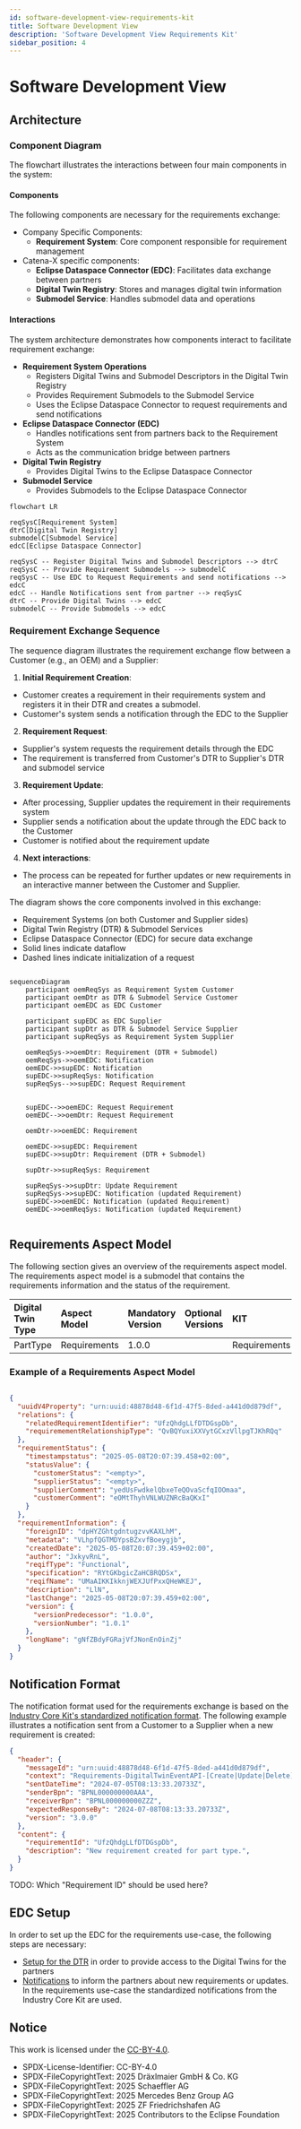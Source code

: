```yaml
---
id: software-development-view-requirements-kit
title: Software Development View
description: 'Software Development View Requirements Kit'
sidebar_position: 4
---
```


# Software Development View


## Architecture

### Component Diagram

The flowchart illustrates the interactions between four main components in the system:

#### Components

The following components are necessary for the requirements exchange:

- Company Specific Components:
  - **Requirement System**: Core component responsible for requirement management
- Catena-X specific components:
  - **Eclipse Dataspace Connector (EDC)**: Facilitates data exchange between partners
  - **Digital Twin Registry**: Stores and manages digital twin information
  - **Submodel Service**: Handles submodel data and operations

#### Interactions
The system architecture demonstrates how components interact to facilitate requirement exchange:

- **Requirement System Operations**
  - Registers Digital Twins and Submodel Descriptors in the Digital Twin Registry
  - Provides Requirement Submodels to the Submodel Service
  - Uses the Eclipse Dataspace Connector to request requirements and send notifications
- **Eclipse Dataspace Connector (EDC)**
  - Handles notifications sent from partners back to the Requirement System
  - Acts as the communication bridge between partners
- **Digital Twin Registry**
  - Provides Digital Twins to the Eclipse Dataspace Connector
- **Submodel Service**
  - Provides Submodels to the Eclipse Dataspace Connector

```mermaid
flowchart LR

reqSysC[Requirement System]
dtrC[Digital Twin Registry]
submodelC[Submodel Service]
edcC[Eclipse Dataspace Connector]

reqSysC -- Register Digital Twins and Submodel Descriptors --> dtrC
reqSysC -- Provide Requirement Submodels --> submodelC
reqSysC -- Use EDC to Request Requirements and send notifications --> edcC
edcC -- Handle Notifications sent from partner --> reqSysC
dtrC -- Provide Digital Twins --> edcC
submodelC -- Provide Submodels --> edcC

```

### Requirement Exchange Sequence

The sequence diagram illustrates the requirement exchange flow between a Customer (e.g., an OEM) and a Supplier:

1. **Initial Requirement Creation**:
  - Customer creates a requirement in their requirements system and registers it in their DTR and creates a submodel.
  - Customer's system sends a notification through the EDC to the Supplier

2. **Requirement Request**:
  - Supplier's system requests the requirement details through the EDC
  - The requirement is transferred from Customer's DTR to Supplier's DTR and submodel service

3. **Requirement Update**:
  - After processing, Supplier updates the requirement in their requirements system
  - Supplier sends a notification about the update through the EDC back to the Customer
  - Customer is notified about the requirement update

4. **Next interactions**:
  - The process can be repeated for further updates or new requirements in an interactive manner between the Customer and Supplier.

The diagram shows the core components involved in this exchange:
- Requirement Systems (on both Customer and Supplier sides)
- Digital Twin Registry (DTR) & Submodel Services
- Eclipse Dataspace Connector (EDC) for secure data exchange
- Solid lines indicate dataflow
- Dashed lines indicate initialization of a request

```mermaid

sequenceDiagram
    participant oemReqSys as Requirement System Customer
    participant oemDtr as DTR & Submodel Service Customer
    participant oemEDC as EDC Customer

    participant supEDC as EDC Supplier
    participant supDtr as DTR & Submodel Service Supplier
    participant supReqSys as Requirement System Supplier

    oemReqSys->>oemDtr: Requirement (DTR + Submodel)
    oemReqSys->>oemEDC: Notification
    oemEDC->>supEDC: Notification
    supEDC->>supReqSys: Notification
    supReqSys-->>supEDC: Request Requirement


    supEDC-->>oemEDC: Request Requirement
    oemEDC-->>oemDtr: Request Requirement

    oemDtr->>oemEDC: Requirement

    oemEDC->>supEDC: Requirement
    supEDC->>supDtr: Requirement (DTR + Submodel)

    supDtr->>supReqSys: Requirement

    supReqSys->>supDtr: Update Requirement
    supReqSys->>supEDC: Notification (updated Requirement)
    supEDC->>oemEDC: Notification (updated Requirement)
    oemEDC->>oemReqSys: Notification (updated Requirement)


```

## Requirements Aspect Model

The following section gives an overview of the requirements aspect model. The requirements aspect model is a submodel that contains the requirements information and the status of the requirement.

| Digital Twin Type | Aspect Model | Mandatory Version | Optional Versions | KIT | Standard |
| :-- | :-- | :-- | :-- | :-- | :-- |
| PartType | Requirements | 1.0.0 | | Requirements | CX-..TODO.. |


### Example of a Requirements Aspect Model


```json

{
  "uuidV4Property": "urn:uuid:48878d48-6f1d-47f5-8ded-a441d0d879df",
  "relations": {
    "relatedRequirementIdentifier": "UfzQhdgLLfDTDGspDb",
    "requiremementRelationshipType": "QvBQYuxiXXVytGCxzVllpgTJKhRQq"
  },
  "requirementStatus": {
    "timestampstatus": "2025-05-08T20:07:39.458+02:00",
    "statusValue": {
      "customerStatus": "<empty>",
      "supplierStatus": "<empty>",
      "supplierComment": "yedUsFwdkelQbxeTeQOvaScfqIOOmaa",
      "customerComment": "eOMtThyhVNLWUZNRcBaQKxI"
    }
  },
  "requirementInformation": {
    "foreignID": "dpHYZGhtgdntugzvvKAXLhM",
    "metadata": "VLhpfQGTMDYpsBZxvfBoeygjb",
    "createdDate": "2025-05-08T20:07:39.459+02:00",
    "author": "JxkyvRnL",
    "reqifType": "Functional",
    "specification": "RYtGKbgicZaHCBRQDSx",
    "reqifName": "UMaAIKKIkknjWEXJUfPxxQHeWKEJ",
    "description": "LlN",
    "lastChange": "2025-05-08T20:07:39.459+02:00",
    "version": {
      "versionPredecessor": "1.0.0",
      "versionNumber": "1.0.1"
    },
    "longName": "gNfZBdyFGRajVfJNonEnOinZj"
  }
}

```


## Notification Format

The notification format used for the requirements exchange is based on the [Industry Core Kit's standardized notification format](../industry-core-kit/software-development-view/notifications). The following example illustrates a notification sent from a Customer to a Supplier when a new requirement is created:

```json
{
  "header": {
    "messageId": "urn:uuid:48878d48-6f1d-47f5-8ded-a441d0d879df",
    "context": "Requirements-DigitalTwinEventAPI-[Create|Update|Delete]:1.0.0",
    "sentDateTime": "2024-07-05T08:13:33.20733Z",
    "senderBpn": "BPNL000000000AAA",
    "receiverBpn": "BPNL000000000ZZZ",
    "expectedResponseBy": "2024-07-08T08:13:33.20733Z",
    "version": "3.0.0"
  },
  "content": {
    "requirementId": "UfzQhdgLLfDTDGspDb",
    "description": "New requirement created for part type.",
  }
}
```

TODO: Which "Requirement ID" should be used here?




## EDC Setup

In order to set up the EDC for the requirements use-case, the following steps are necessary:

- [Setup for the DTR](../digital-twin-kit/software-development-view/) in order to provide access to the Digital Twins for the partners
- [Notifications](../industry-core-kit/software-development-view/notifications) to inform the partners about new requirements or updates. In the requirements use-case the standardized notifications from the Industry Core Kit are used.







## Notice

This work is licensed under the [CC-BY-4.0](https://creativecommons.org/licenses/by/4.0/legalcode).

- SPDX-License-Identifier: CC-BY-4.0
- SPDX-FileCopyrightText: 2025 Dräxlmaier GmbH & Co. KG
- SPDX-FileCopyrightText: 2025 Schaeffler AG
- SPDX-FileCopyrightText: 2025 Mercedes Benz Group AG
- SPDX-FileCopyrightText: 2025 ZF Friedrichshafen AG
- SPDX-FileCopyrightText: 2025 Contributors to the Eclipse Foundation